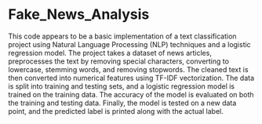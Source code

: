 # Fake_News_Analysis

This code appears to be a basic implementation of a text classification project using Natural Language Processing (NLP) techniques and a logistic regression model. The project takes a dataset of news articles, preprocesses the text by removing special characters, converting to lowercase, stemming words, and removing stopwords. The cleaned text is then converted into numerical features using TF-IDF vectorization. The data is split into training and testing sets, and a logistic regression model is trained on the training data. The accuracy of the model is evaluated on both the training and testing data. Finally, the model is tested on a new data point, and the predicted label is printed along with the actual label.
